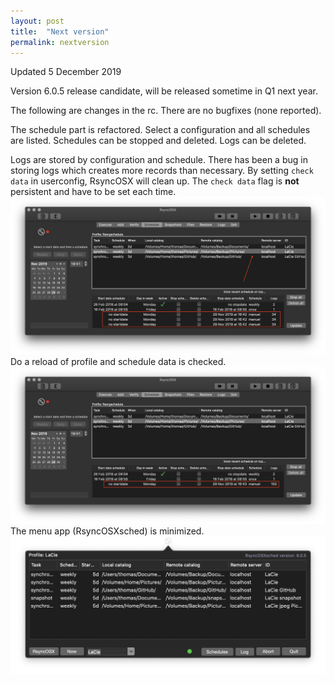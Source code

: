 ```yaml
---
layout: post
title:  "Next version"
permalink: nextversion
---
```

Updated 5 December 2019

Version 6.0.5 release candidate, will be released sometime in Q1 next year.

The following are changes in the rc. There are no bugfixes (none reported).

The schedule part is refactored. Select a configuration and all schedules are listed. Schedules can be stopped and deleted. Logs can be deleted.

Logs are stored by configuration and schedule. There has been a bug in storing logs which creates more records than necessary. By setting `check data` in userconfig, RsyncOSX will clean up. The `check data` flag is **not** persistent and have to be set each time.
![](/images/RsyncOSX/master/nextversion/1.png)
Do a reload of profile and schedule data is checked.
![](/images/RsyncOSX/master/nextversion/2.png)
The menu app (RsyncOSXsched) is minimized.
![](/images/RsyncOSX/master/nextversion/6.png)
